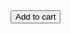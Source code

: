 <!DOCTYPE html>
<html lang="{{ page.lang | default: site.lang | default: "en" }}">
  <meta http-equiv="Content-Type" content="application/json; charset=utf-8">
  <body>
    <subheader>
    </subheader>
    <main class="main">
      <div class="products">
        <button class="snipcart-add-item"
          data-item-id="1"
          data-item-price="1"
          data-item-file-guid="ff4eef2b-8c2b-4481-8886-fe2fd7df69e4"
          data-item-url="/products/products.json"
          data-item-description="High-quality replica of The Starry Night by the Dutch post-impressionist painter Vincent van Gogh."
          data-item-image="/assets/images/starry-night.jpg"
          data-item-name="Document">
          Add to cart
        </button>
      </div>
    </main>
  </body>
  <link rel="stylesheet" href="/assets/styles.css" />
  <link rel="stylesheet" href="https://cdn.snipcart.com/themes/v3.2.2/default/snipcart.css" />
  <script async src="https://cdn.snipcart.com/themes/v3.2.2/default/snipcart.js"></script>
  <div id="snipcart" data-api-key="ZjgyNjkwMDAtNGM3MS00ODA5LTgyNjEtMDA4YzVjY2E3MGJmNjM3NzM1OTQ4Mzk2Nzg5Nzkx" hidden></div>
</html>
